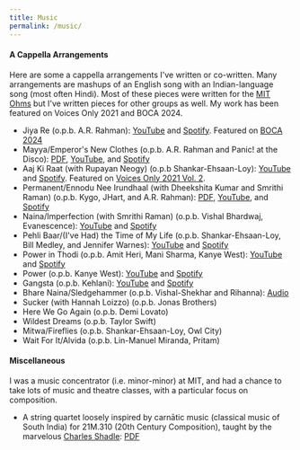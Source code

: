 ```yaml
---
title: Music
permalink: /music/
---
```


#### A Cappella Arrangements

Here are some a cappella arrangements I've written or co-written. Many arrangements are mashups of an English song with an Indian-language song (most often Hindi). 
Most of these pieces were written for the [MIT Ohms][ohms-site] but I've written pieces for other groups as well. My work has been featured on Voices Only 2021
and BOCA 2024. 

- Jiya Re (o.p.b. A.R. Rahman): [YouTube][jiya-video] and [Spotify][jiya-audio]. Featured on [BOCA 2024][boca]
- Mayya/Emperor's New Clothes (o.p.b. A.R. Rahman and Panic! at the Disco): [PDF](mayya.pdf), [YouTube][mayya-video], and [Spotify][mayya-audio]
- Aaj Ki Raat (with Rupayan Neogy) (o.p.b Shankar-Ehsaan-Loy): [YouTube][akr-video] and [Spotify][akr-audio]. Featured on [Voices Only 2021 Vol. 2][akr-vo].
- Permanent/Ennodu Nee Irundhaal (with Dheekshita Kumar and Smrithi Raman)  (o.p.b. Kygo, JHart, and A.R. Rahman): [PDF](permanent.pdf), [YouTube][perm-video], and [Spotify][perm-audio]
- Naina/Imperfection (with Smrithi Raman) (o.p.b. Vishal Bhardwaj, Evanescence): [YouTube][naina-video] and [Spotify][naina-audio]
- Pehli Baar/(I've Had) the Time of My Life (o.p.b. Shankar-Ehsaan-Loy, Bill Medley, and Jennifer Warnes): [YouTube][pb-video] and [Spotify][pb-audio]
- Power in Thodi (o.p.b. Amit Heri, Mani Sharma, Kanye West): [YouTube][power-outro-video] and [Spotify][power-outro-audio]
- Power (o.p.b. Kanye West): [YouTube][power-video] and [Spotify][power-audio]
- Gangsta (o.p.b. Kehlani): [YouTube][gangsta-video] and [Spotify][gangsta-audio]
- Bhare Naina/Sledgehammer (o.p.b. Vishal-Shekhar and Rihanna): [Audio][bhare-studio]
- Sucker (with Hannah Loizzo) (o.p.b. Jonas Brothers)
- Here We Go Again (o.p.b. Demi Lovato)
- Wildest Dreams (o.p.b. Taylor Swift)
- Mitwa/Fireflies (o.p.b. Shankar-Ehsaan-Loy, Owl City)
- Wait For It/Alvida (o.p.b. Lin-Manuel Miranda, Pritam)

#### Miscellaneous

I was a music concentrator (i.e. minor-minor) at MIT, and had a chance to take lots of music and theatre classes, with a particular focus on composition. 

- A string quartet loosely inspired by carnātic music (classical music of South India) for 21M.310 (20th Century Composition), taught by the marvelous [Charles Shadle][shadle-site]: [PDF](carnaticquartet.pdf)

[boca]: https://open.spotify.com/track/2Tq0Upo4OOrzBK1J0bmLkK?si=a4393e11b96545f8
[jiya-video]: https://www.youtube.com/watch?v=uQCpl31WxCY&ab_channel=Dhamakapella
[jiya-audio]: https://open.spotify.com/track/6ZGBhDKjbkBhUjgnmkfscS?si=6d301e8467fe493c 
[akr-vo]: https://open.spotify.com/track/2ZsqnHy8ltWRE4kGIuEXvE?si=lbpBqFCzRQKqJ_izSTz91Q
[mayya-audio]: https://open.spotify.com/track/3XbhsU5PmNj2BcawbE7crk?si=4c210086cf044bbd
[akr-audio]: https://open.spotify.com/track/1uCJqYmIQVMW8HAmJto9u6?si=939a8d664b1545f4
[perm-audio]: https://open.spotify.com/track/4b8ht32RrcxBBDlQNDCNhh?si=80681c6174e7459c
[pb-audio]: https://open.spotify.com/track/0fTjFxlvFct6c5MWTawmQg?si=1f1fe9f8df7a4f5b
[naina-audio]: https://open.spotify.com/track/4VRYgiGX8S1MMMfk16ez4j?si=f4cf3720aa454a66
[power-audio]: https://open.spotify.com/track/7yMgjSn2Oljukf7oMSiPsE?si=ac994aa8d5314e2c
[power-outro-audio]: https://open.spotify.com/track/1IEWnFt6NMlxrHd3JFLD2b?si=9ea1cffa86c94fc5
[gangsta-audio]: https://open.spotify.com/track/4fcSUXl1P125Nw4G981Us5?si=0c4f41707533419d
[power-video]: https://youtu.be/s8-kZdU6Des
[mayya-video]: https://youtu.be/dp-t4atX-h8
[power-outro-video]: https://youtu.be/7nBPGVz2yBM
[akr-video]: https://youtu.be/DIS_R_OKlJg
[gangsta-video]: https://youtu.be/TbMqE_LetFg
[pb-video]: https://youtu.be/Ju6JNZi0eiw
[naina-video]: https://youtu.be/tU0m3FEhhEo
[akr-video]: https://youtu.be/7l-ggj3J6Xg
[perm-video]: https://youtu.be/7l-ggj3J6Xg
[power-outro-video]: https://www.youtube.com/watch?v=7nBPGVz2yBM
[bhare-studio]: https://open.spotify.com/track/6YOudxckxLquX6ZiPsvE9u
[ohms-site]: https://ohms.mit.edu
[shadle-site]: https://mta.mit.edu/person/charles-shadle

